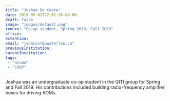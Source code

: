 ```yaml
---
title: "Joshua Da Costa"
date: 2019-05-01T22:01:36-04:00
draft: false
image: "images/default.png"
tenure: "Co-op student, Spring 2019, Fall 2019"
office:
extention:
email: "jvdacost@uwaterloo.ca"
previousInstitution: 
curentInstitution: 
tags: 
 - "alumn"
 - "COOP"
---
```


Joshua was an undergraduate co-op student in the QITI group for Spring and Fall 2019. His contributions included building radio-frequency amplifier boxes for driving AOMs. 

